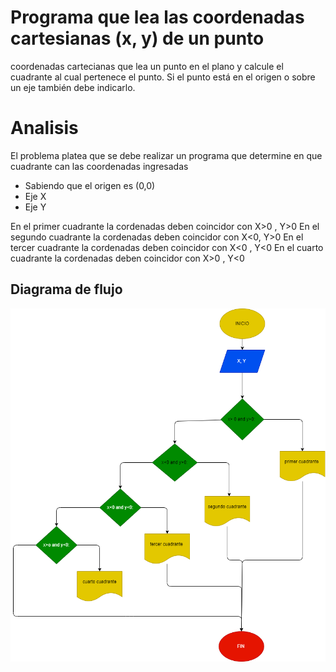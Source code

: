 # Programa que lea las coordenadas cartesianas (x, y) de un punto 

coordenadas cartecianas que lea un punto en el plano y calcule el cuadrante al cual pertenece el punto. Si el punto está en el origen o sobre un eje también debe indicarlo.

# Analisis 
El problema platea que se debe realizar un programa que determine en que cuadrante can las coordenadas ingresadas 

* Sabiendo que el origen es (0,0)
* Eje X 
* Eje Y

En el primer cuadrante la cordenadas deben coincidor con X>0 , Y>0 
En el segundo cuadrante la cordenadas deben coincidor con X<0, Y>0
En el tercer cuadrante la cordenadas deben coincidor con X<0 , Y<0 
En el cuarto cuadrante la cordenadas deben coincidor con X>0 , Y<0 


## Diagrama de flujo 
![Diagrama de flujo](ejercicio.png "Diagrama de flujo")